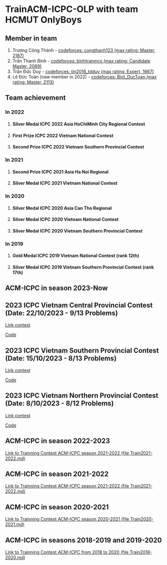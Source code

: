 # TrainACM-ICPC-OLP with team HCMUT OnlyBoys

## Member in team
1. Trương Công Thành - [codeforces: congthanh123 (max rating: Master, 2187)](https://codeforces.com/profile/congthanh123)
2. Trần Thanh Bình - [codeforces: binhtranmcs (max rating: Candidate Master, 2089)](https://codeforces.com/profile/binhtranmcs)
3. Trần Đức Duy - [codeforces: tin2016_tdduy (max rating: Expert, 1667)](https://codeforces.com/profile/tin2016_tdduy)
4. Lê Đức Toàn (new member in 2022) - [codeforces: Biot_DucToan (max rating: Master, 2113)](https://codeforces.com/profile/Biot_DucToan)

## Team achievement

### In 2022
1. #### Silver Medal ICPC 2022 Asia HoChiMinh City Regional Contest
2. #### First Prize ICPC 2022 Vietnam National Contest
3. #### Second Prize ICPC 2022 Vietnam Southern Provincial Contest

### In 2021
1. #### Second Prize ICPC 2021 Asia Ha Noi Regional
2. #### Silver Medal ICPC 2021 Vietnam National Contest

### In 2020
1. #### Silver Medal ICPC 2020 Asia Can Tho Regional
2. #### Silver Medal ICPC 2020 Vietnam National Contest
3. #### Silver Medal ICPC 2020 Vietnam Southern Provincial Contest

### In 2019
1. #### Gold Medal ICPC 2019 Vietnam National Contest (rank 12th)
2. #### Silver Medal ICPC 2019 Vietnam Southern Provincial Contest (rank 17th)

## ACM-ICPC in season 2023-Now
## 2023 ICPC Vietnam Central Provincial Contest (Date: 22/10/2023 - 9/13 Problems)

[Link contest](https://oj.vnoi.info/contest/icpc23_mt)

[Code](https://github.com/truongcongthanh2000/TrainACM-ICPC-OLP/tree/master/2023%20ICPC%20Vietnam%20Central%20Provincial%20Contest)

## 2023 ICPC Vietnam Southern Provincial Contest (Date: 15/10/2023 - 8/13 Problems)

[Link contest](https://oj.vnoi.info/contest/icpc23_mn)

[Code](https://github.com/truongcongthanh2000/TrainACM-ICPC-OLP/tree/master/2023%20ICPC%20Vietnam%20Southern%20Provincial%20Contest)

## 2023 ICPC Vietnam Northern Provincial Contest (Date: 8/10/2023 - 8/12 Problems)

[Link contest](https://oj.vnoi.info/contest/icpc23_mb)

[Code](https://github.com/truongcongthanh2000/TrainACM-ICPC-OLP/tree/master/2023%20ICPC%20Vietnam%20Northern%20Provincial%20Contest)

## ACM-ICPC in season 2022-2023
[Link to Trainning Contest ACM-ICPC season 2021-2022 (file Train2021-2022.md)](https://github.com/truongcongthanh2000/TrainACM-ICPC-OLP/blob/master/Train2022-2023.md)

## ACM-ICPC in season 2021-2022

[Link to Trainning Contest ACM-ICPC season 2021-2022 (file Train2021-2022.md)](https://github.com/truongcongthanh2000/TrainACM-ICPC-OLP/blob/master/Train2021-2022.md)

## ACM-ICPC in season 2020-2021

[Link to Trainning Contest ACM-ICPC season 2020-2021 (file Train2020-2021.md)](https://github.com/truongcongthanh2000/TrainACM-ICPC-OLP/blob/master/Train2020-2021.md)

## ACM-ICPC in seasons 2018-2019 and 2019-2020

[Link to Trainning Contest ACM-ICPC from 2018 to 2020 (file Train2018-2020.md)](https://github.com/truongcongthanh2000/TrainACM-ICPC-OLP/blob/master/Train2018-2020.md)




